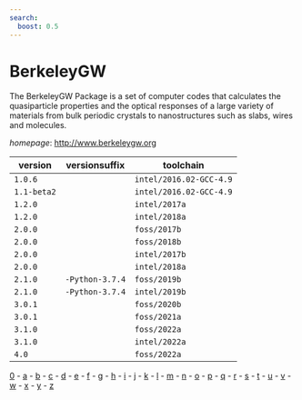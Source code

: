 ```yaml
---
search:
  boost: 0.5
---
```

# BerkeleyGW

The BerkeleyGW Package is a set of computer codes that calculates the quasiparticle  properties and the optical responses of a large variety of materials from bulk periodic crystals to  nanostructures such as slabs, wires and molecules.

*homepage*: <http://www.berkeleygw.org>

version | versionsuffix | toolchain
--------|---------------|----------
``1.0.6`` |  | ``intel/2016.02-GCC-4.9``
``1.1-beta2`` |  | ``intel/2016.02-GCC-4.9``
``1.2.0`` |  | ``intel/2017a``
``1.2.0`` |  | ``intel/2018a``
``2.0.0`` |  | ``foss/2017b``
``2.0.0`` |  | ``foss/2018b``
``2.0.0`` |  | ``intel/2017b``
``2.0.0`` |  | ``intel/2018a``
``2.1.0`` | ``-Python-3.7.4`` | ``foss/2019b``
``2.1.0`` | ``-Python-3.7.4`` | ``intel/2019b``
``3.0.1`` |  | ``foss/2020b``
``3.0.1`` |  | ``foss/2021a``
``3.1.0`` |  | ``foss/2022a``
``3.1.0`` |  | ``intel/2022a``
``4.0`` |  | ``foss/2022a``

[0](../0/index.md) - [a](../a/index.md) - [b](../b/index.md) - [c](../c/index.md) - [d](../d/index.md) - [e](../e/index.md) - [f](../f/index.md) - [g](../g/index.md) - [h](../h/index.md) - [i](../i/index.md) - [j](../j/index.md) - [k](../k/index.md) - [l](../l/index.md) - [m](../m/index.md) - [n](../n/index.md) - [o](../o/index.md) - [p](../p/index.md) - [q](../q/index.md) - [r](../r/index.md) - [s](../s/index.md) - [t](../t/index.md) - [u](../u/index.md) - [v](../v/index.md) - [w](../w/index.md) - [x](../x/index.md) - [y](../y/index.md) - [z](../z/index.md)

